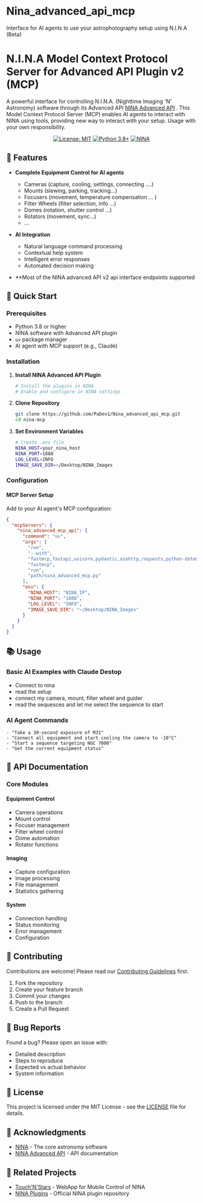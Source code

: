 # Nina_advanced_api_mcp
Interface for AI agents to use your astrophotography setup using N.I.N.A (Beta)
# N.I.N.A Model Context Protocol Server for Advanced API Plugin v2 (MCP)

A powerful interface for controlling N.I.N.A. (Nighttime Imaging 'N' Astronomy) software through its Advanced API [NINA Advanced API](https://github.com/christian-photo/ninaAPI) . This Model Context Protocol Server (MCP) enables AI agents to interact with NINA using tools, providing new way to interact with your setup. Usage with your own responsibility.

<div align="center">

[![License: MIT](https://img.shields.io/badge/License-MIT-yellow.svg)](https://opensource.org/licenses/MIT)
[![Python 3.8+](https://img.shields.io/badge/python-3.8+-blue.svg)](https://www.python.org/downloads/)
[![NINA](https://img.shields.io/badge/NINA-3.0+-green.svg)](https://nighttime-imaging.eu/)

</div>

## 🌟 Features

- **Complete Equipment Control for AI agents**
  - Cameras (capture, cooling, settings, connecting ....)
  - Mounts (slewing, parking, tracking...)
  - Focusers (movement, temperature compensation ... )
  - Filter Wheels (filter selection, info ...)
  - Domes (rotation, shutter control ...)
  - Rotators (movement, sync...)
  - ...

- **AI Integration**
  - Natural language command processing
  - Contextual help system
  - Intelligent error responses
  - Automated decision making
    
- **Most of the NINA advanced API v2 api interface endpoints supported

## 🚀 Quick Start

### Prerequisites

- Python 3.8 or higher
- NINA software with Advanced API plugin
- `uv` package manager
- AI agent with MCP support (e.g., Claude)

### Installation

1. **Install NINA Advanced API Plugin**
   ```bash
   # Install the plugins in NINA
   # Enable and configure in NINA settings
   ```

2. **Clone Repository**
   ```bash
   git clone https://github.com/PaDev1/Nina_advanced_api_mcp.git
   cd nina-mcp
   ```

3. **Set Environment Variables**
   ```bash
   # Create .env file
   NINA_HOST=your_nina_host
   NINA_PORT=1888
   LOG_LEVEL=INFO
   IMAGE_SAVE_DIR=~/Desktop/NINA_Images
   ```

### Configuration

#### MCP Server Setup
Add to your AI agent's MCP configuration:
```json
{
  "mcpServers": {
    "nina_advanced_mcp_api": {
      "command": "uv",
      "args": [
        "run",
        "--with",
        "fastmcp,fastapi,uvicorn,pydantic,aiohttp,requests,python-dotenv",
        "fastmcp",
        "run",
        "path/nina_advanced_mcp.py"
      ],
      "env": {
        "NINA_HOST": "NINA_IP",
        "NINA_PORT": "1888",
        "LOG_LEVEL": "INFO",
        "IMAGE_SAVE_DIR": "~/Desktop/NINA_Images"
      }
    }
  }
}
```

## 📚 Usage

### Basic AI Examples with Claude Destop
- Connect to nina
- read the setup
- connect my camera, mount, filter wheel and guider
- read the sequesces and let me select the sequence to start

### AI Agent Commands

```plaintext
- "Take a 30-second exposure of M31"
- "Connect all equipment and start cooling the camera to -10°C"
- "Start a sequence targeting NGC 7000"
- "Get the current equipment status"
```



## 📖 API Documentation

### Core Modules

#### Equipment Control
- Camera operations
- Mount control
- Focuser management
- Filter wheel control
- Dome automation
- Rotator functions

#### Imaging
- Capture configuration
- Image processing
- File management
- Statistics gathering

#### System
- Connection handling
- Status monitoring
- Error management
- Configuration

## 🤝 Contributing

Contributions are welcome! Please read our [Contributing Guidelines](CONTRIBUTING.md) first.

1. Fork the repository
2. Create your feature branch
3. Commit your changes
4. Push to the branch
5. Create a Pull Request

## 🐛 Bug Reports

Found a bug? Please open an issue with:
- Detailed description
- Steps to reproduce
- Expected vs actual behavior
- System information

## 📜 License

This project is licensed under the MIT License - see the [LICENSE](LICENSE) file for details.

## 🙏 Acknowledgments

- [NINA](https://nighttime-imaging.eu/) - The core astronomy software
- [NINA Advanced API](https://bump.sh/christian-photo/doc/advanced-api) - API documentation

## 🔗 Related Projects

- [Touch'N'Stars](https://github.com/Touch-N-Stars/Touch-N-Stars) - WebApp for Mobile Control of NINA
- [NINA Plugins](https://nighttime-imaging.eu/plugins/) - Official NINA plugin repository

